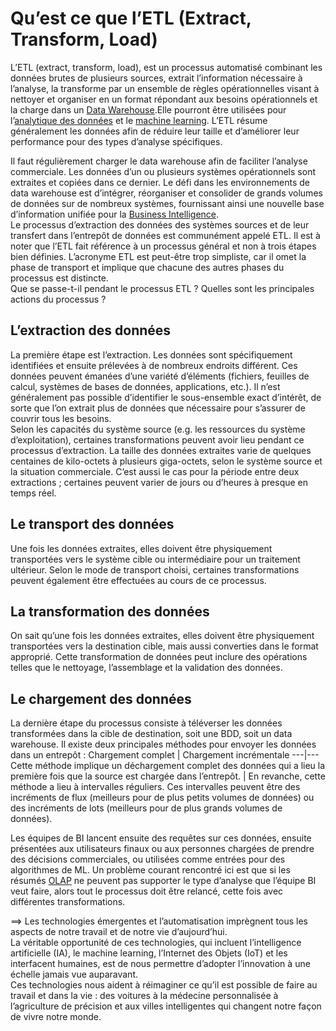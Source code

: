 # **Qu’est ce que l’ETL (Extract, Transform, Load)**
L’ETL (extract, transform, load), est un processus automatisé combinant les données brutes de plusieurs sources, extrait l’information nécessaire à l’analyse, la transforme par un ensemble de règles opérationnelles visant à nettoyer et organiser en un format répondant aux besoins opérationnels et la charge dans un [Data Warehouse](docs/dataWarehouse).Elle pourront être utilisées pour l’[analytique des données](docs/dataAnalytics) et le [machine learning]( https://github.com/MiKL5/artificialIntelligence/blob/master/docs/machineLearning/definition). L’ETL résume généralement les données afin de réduire leur taille et d’améliorer leur performance pour des types d’analyse spécifiques.

Il faut régulièrement charger le data warehouse afin de faciliter l’analyse commerciale. Les données d’un ou plusieurs systèmes opérationnels sont extraites et copiées dans ce dernier. Le défi dans les environnements de data warehouse est d’intégrer, réorganiser et consolider de grands volumes de données sur de nombreux systèmes, fournissant ainsi une nouvelle base d’information unifiée pour la [Business Intelligence](https://github.com/MiKL5/artificialIntelligence/blob/master/docs/other/bi).  
Le processus d’extraction des données des systèmes sources et de leur transfert dans l’entrepôt de données est communément appelé ETL. Il est à noter que l’ETL fait référence à un processus général et non à trois étapes bien définies. L’acronyme ETL est peut-être trop simpliste, car il omet la phase de transport et implique que chacune des autres phases du processus est distincte.  
Que se passe-t-il pendant le processus ETL ? Quelles sont les principales actions du processus ?
## **L’extraction des données**
La première étape est l’extraction. Les données sont spécifiquement identifiées et ensuite prélevées à de nombreux endroits différent. Ces données peuvent émanées d’une variété d’éléments (fichiers, feuilles de calcul, systèmes de bases de données, applications, etc.). Il n’est généralement pas possible d’identifier le sous-ensemble exact d’intérêt, de sorte que l’on extrait plus de données que nécessaire pour s’assurer de couvrir tous les besoins.  
Selon les capacités du système source (e.g. les ressources du système d’exploitation), certaines transformations peuvent avoir lieu pendant ce processus d’extraction. La taille des données extraites varie de quelques centaines de kilo-octets à plusieurs giga-octets, selon le système source et la situation commerciale. C’est aussi le cas pour la période entre deux extractions ; certaines peuvent varier de jours ou d’heures à presque en temps réel.
## **Le transport des données**
Une fois les données extraites, elles doivent être physiquement transportées vers le système cible ou intermédiaire pour un traitement ultérieur. Selon le mode de transport choisi, certaines transformations peuvent également être effectuées au cours de ce processus.
## **La transformation des données**
On sait qu’une fois les données extraites, elles doivent être physiquement transportées vers la destination cible, mais aussi converties dans le format approprié. Cette transformation de données peut inclure des opérations telles que le nettoyage, l’assemblage et la validation des données.
## **Le chargement des données**
La dernière étape du processus consiste à téléverser les données transformées dans la cible de destination, soit une BDD, soit un data warehouse. Il existe deux principales méthodes pour envoyer les données dans un entrepôt :
Chargement complet | Chargement incrémentale
---|---
Cette méthode implique un déchargement complet des données qui a lieu la première fois que la source est chargée dans l’entrepôt. | En revanche, cette méthode a lieu à intervalles réguliers. Ces intervalles peuvent être des incréments de flux (meilleurs pour de plus petits volumes de données) ou des incréments de lots (meilleurs pour de plus grands volumes de données).

Les équipes de BI lancent ensuite des requêtes sur ces données, ensuite présentées aux utilisateurs finaux ou aux personnes chargées de prendre des décisions commerciales, ou utilisées comme entrées pour des algorithmes de ML. Un problème courant rencontré ici est que si les résumés [OLAP](docs/olap) ne peuvent pas supporter le type d’analyse que l’équipe BI veut faire, alors tout le processus doit être relancé, cette fois avec différentes transformations.

⟹ Les technologies émergentes et l’automatisation imprègnent tous les aspects de notre travail et de notre vie d’aujourd’hui.  
La véritable opportunité de ces technologies, qui incluent l’intelligence artificielle (IA), le machine learning, l’Internet des Objets (IoT) et les interfacent humaines, est de nous permettre d’adopter l’innovation à une échelle jamais vue auparavant.  
Ces technologies nous aident à réimaginer ce qu’il est possible de faire au travail et dans la vie : des voitures à la médecine personnalisée à l’agriculture de précision et aux villes intelligentes qui changent notre façon de vivre notre monde.